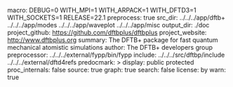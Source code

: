 macro:
        DEBUG=0
        WITH_MPI=1
        WITH_ARPACK=1
        WITH_DFTD3=1
        WITH_SOCKETS=1
        RELEASE=22.1
preprocess: true
src_dir:
        ../../../app/dftb+
        ../../../app/modes
        ../../../app/waveplot
        ../../../app/misc
output_dir: ./doc
project_github: https://github.com/dftbplus/dftbplus
project_website: http://www.dftbplus.org
summary: The DFTB+ package for fast quantum mechanical atomistic simulations
author: The DFTB+ developers group
preprocessor: ../../../external/fypp/bin/fypp
include: ../../../src/dftbp/include
         ../../../external/dftd4refs
predocmark: >
display: public
         protected
proc_internals:
        false
source: true
graph: true
search: false
license: by
warn: true
